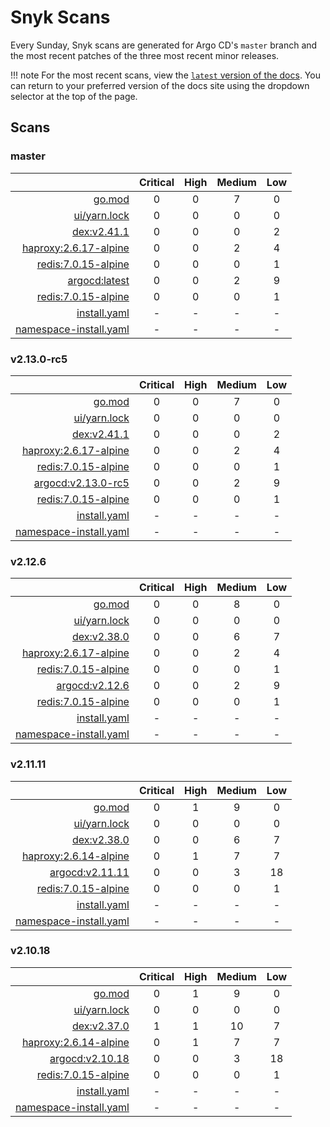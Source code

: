 # Snyk Scans

Every Sunday, Snyk scans are generated for Argo CD's `master` branch and the most recent patches of the three most
recent minor releases.

!!! note
    For the most recent scans, view the [`latest` version of the docs](https://argo-cd.readthedocs.io/en/latest/snyk/).
    You can return to your preferred version of the docs site using the dropdown selector at the top of the page.

## Scans

### master

|    | Critical | High | Medium | Low |
|---:|:--------:|:----:|:------:|:---:|
| [go.mod](master/argocd-test.html) | 0 | 0 | 7 | 0 |
| [ui/yarn.lock](master/argocd-test.html) | 0 | 0 | 0 | 0 |
| [dex:v2.41.1](master/ghcr.io_dexidp_dex_v2.41.1.html) | 0 | 0 | 0 | 2 |
| [haproxy:2.6.17-alpine](master/public.ecr.aws_docker_library_haproxy_2.6.17-alpine.html) | 0 | 0 | 2 | 4 |
| [redis:7.0.15-alpine](master/public.ecr.aws_docker_library_redis_7.0.15-alpine.html) | 0 | 0 | 0 | 1 |
| [argocd:latest](master/quay.io_argoproj_argocd_latest.html) | 0 | 0 | 2 | 9 |
| [redis:7.0.15-alpine](master/redis_7.0.15-alpine.html) | 0 | 0 | 0 | 1 |
| [install.yaml](master/argocd-iac-install.html) | - | - | - | - |
| [namespace-install.yaml](master/argocd-iac-namespace-install.html) | - | - | - | - |

### v2.13.0-rc5

|    | Critical | High | Medium | Low |
|---:|:--------:|:----:|:------:|:---:|
| [go.mod](v2.13.0-rc5/argocd-test.html) | 0 | 0 | 7 | 0 |
| [ui/yarn.lock](v2.13.0-rc5/argocd-test.html) | 0 | 0 | 0 | 0 |
| [dex:v2.41.1](v2.13.0-rc5/ghcr.io_dexidp_dex_v2.41.1.html) | 0 | 0 | 0 | 2 |
| [haproxy:2.6.17-alpine](v2.13.0-rc5/public.ecr.aws_docker_library_haproxy_2.6.17-alpine.html) | 0 | 0 | 2 | 4 |
| [redis:7.0.15-alpine](v2.13.0-rc5/public.ecr.aws_docker_library_redis_7.0.15-alpine.html) | 0 | 0 | 0 | 1 |
| [argocd:v2.13.0-rc5](v2.13.0-rc5/quay.io_argoproj_argocd_v2.13.0-rc5.html) | 0 | 0 | 2 | 9 |
| [redis:7.0.15-alpine](v2.13.0-rc5/redis_7.0.15-alpine.html) | 0 | 0 | 0 | 1 |
| [install.yaml](v2.13.0-rc5/argocd-iac-install.html) | - | - | - | - |
| [namespace-install.yaml](v2.13.0-rc5/argocd-iac-namespace-install.html) | - | - | - | - |

### v2.12.6

|    | Critical | High | Medium | Low |
|---:|:--------:|:----:|:------:|:---:|
| [go.mod](v2.12.6/argocd-test.html) | 0 | 0 | 8 | 0 |
| [ui/yarn.lock](v2.12.6/argocd-test.html) | 0 | 0 | 0 | 0 |
| [dex:v2.38.0](v2.12.6/ghcr.io_dexidp_dex_v2.38.0.html) | 0 | 0 | 6 | 7 |
| [haproxy:2.6.17-alpine](v2.12.6/public.ecr.aws_docker_library_haproxy_2.6.17-alpine.html) | 0 | 0 | 2 | 4 |
| [redis:7.0.15-alpine](v2.12.6/public.ecr.aws_docker_library_redis_7.0.15-alpine.html) | 0 | 0 | 0 | 1 |
| [argocd:v2.12.6](v2.12.6/quay.io_argoproj_argocd_v2.12.6.html) | 0 | 0 | 2 | 9 |
| [redis:7.0.15-alpine](v2.12.6/redis_7.0.15-alpine.html) | 0 | 0 | 0 | 1 |
| [install.yaml](v2.12.6/argocd-iac-install.html) | - | - | - | - |
| [namespace-install.yaml](v2.12.6/argocd-iac-namespace-install.html) | - | - | - | - |

### v2.11.11

|    | Critical | High | Medium | Low |
|---:|:--------:|:----:|:------:|:---:|
| [go.mod](v2.11.11/argocd-test.html) | 0 | 1 | 9 | 0 |
| [ui/yarn.lock](v2.11.11/argocd-test.html) | 0 | 0 | 0 | 0 |
| [dex:v2.38.0](v2.11.11/ghcr.io_dexidp_dex_v2.38.0.html) | 0 | 0 | 6 | 7 |
| [haproxy:2.6.14-alpine](v2.11.11/haproxy_2.6.14-alpine.html) | 0 | 1 | 7 | 7 |
| [argocd:v2.11.11](v2.11.11/quay.io_argoproj_argocd_v2.11.11.html) | 0 | 0 | 3 | 18 |
| [redis:7.0.15-alpine](v2.11.11/redis_7.0.15-alpine.html) | 0 | 0 | 0 | 1 |
| [install.yaml](v2.11.11/argocd-iac-install.html) | - | - | - | - |
| [namespace-install.yaml](v2.11.11/argocd-iac-namespace-install.html) | - | - | - | - |

### v2.10.18

|    | Critical | High | Medium | Low |
|---:|:--------:|:----:|:------:|:---:|
| [go.mod](v2.10.18/argocd-test.html) | 0 | 1 | 9 | 0 |
| [ui/yarn.lock](v2.10.18/argocd-test.html) | 0 | 0 | 0 | 0 |
| [dex:v2.37.0](v2.10.18/ghcr.io_dexidp_dex_v2.37.0.html) | 1 | 1 | 10 | 7 |
| [haproxy:2.6.14-alpine](v2.10.18/haproxy_2.6.14-alpine.html) | 0 | 1 | 7 | 7 |
| [argocd:v2.10.18](v2.10.18/quay.io_argoproj_argocd_v2.10.18.html) | 0 | 0 | 3 | 18 |
| [redis:7.0.15-alpine](v2.10.18/redis_7.0.15-alpine.html) | 0 | 0 | 0 | 1 |
| [install.yaml](v2.10.18/argocd-iac-install.html) | - | - | - | - |
| [namespace-install.yaml](v2.10.18/argocd-iac-namespace-install.html) | - | - | - | - |
